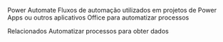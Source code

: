 Power Automate
Fluxos de automação utilizados em projetos de Power Apps ou outros aplicativos Office para automatizar processos

Relacionados
Automatizar processos para obter dados
